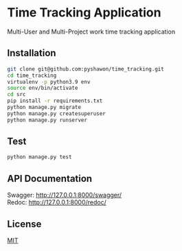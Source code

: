 # Time Tracking Application

Multi-User and Multi-Project work time tracking application

## Installation

```bash
git clone git@github.com:pyshawon/time_tracking.git
cd time_tracking
virtualenv -p python3.9 env
source env/bin/activate
cd src
pip install -r requirements.txt
python manage.py migrate
python manage.py createsuperuser
python manage.py runserver

```

## Test

```bash
python manage.py test
```

## API Documentation
Swagger: http://127.0.0.1:8000/swagger/ \
Redoc: http://127.0.0.1:8000/redoc/


## License
[MIT](https://choosealicense.com/licenses/mit/)